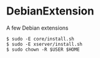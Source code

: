 # DebianExtension
A few Debian extensions

```
$ sudo -E core/install.sh
$ sudo -E xserver/install.sh
$ sudo chown -R $USER $HOME
```
